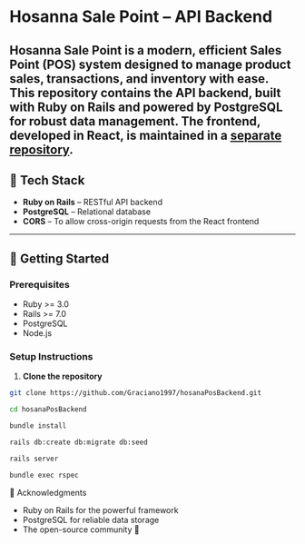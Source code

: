 # Hosanna Sale Point – API Backend

**Hosanna Sale Point** is a modern, efficient Sales Point (POS) system designed to manage product sales, transactions, and inventory with ease. This repository contains the **API backend**, built with **Ruby on Rails** and powered by **PostgreSQL** for robust data management. The frontend, developed in **React**, is maintained in a [separate repository](#frontend-repository-link).
---

## 🧰 Tech Stack

- **Ruby on Rails** – RESTful API backend
- **PostgreSQL** – Relational database
- **CORS** – To allow cross-origin requests from the React frontend
---

## 🚀 Getting Started

### Prerequisites

- Ruby >= 3.0
- Rails >= 7.0
- PostgreSQL
- Node.js

### Setup Instructions

1. **Clone the repository**

```bash
git clone https://github.com/Graciano1997/hosanaPosBackend.git

cd hosanaPosBackend

bundle install

rails db:create db:migrate db:seed

rails server

bundle exec rspec
```

🙏 Acknowledgments

- Ruby on Rails for the powerful framework
- PostgreSQL for reliable data storage
- The open-source community 💛
